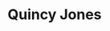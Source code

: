 ---
title: "Quincy Jones"
summary: "American record producer, conductor, arranger, film score composer, television producer, and trumpeter. Born: 14 March 1933 in Chicago, Illinois, USA. 1st known recordings are as a trumpeter and arranger on 2 MGM Lionel Hampton 78s from May 1951. One of the most respected and prolific music producers of his time, Jones is known for both his own releases, along with the many he has produced across genres for some of the biggest and most varied range of recording artists, including , , , , , , the , . He is probably best known for producing the album \"\" , widely regarded as a classic, along with the later huge selling follow-ups \"\" and \"\" . Father of actresses and , producer/actor ."
image: "quincy-jones.jpg"
apple_music_artist_url: "https://music.apple.com/gb/artist/quincy-jones/49436"
wikipedia_url: "none"
---